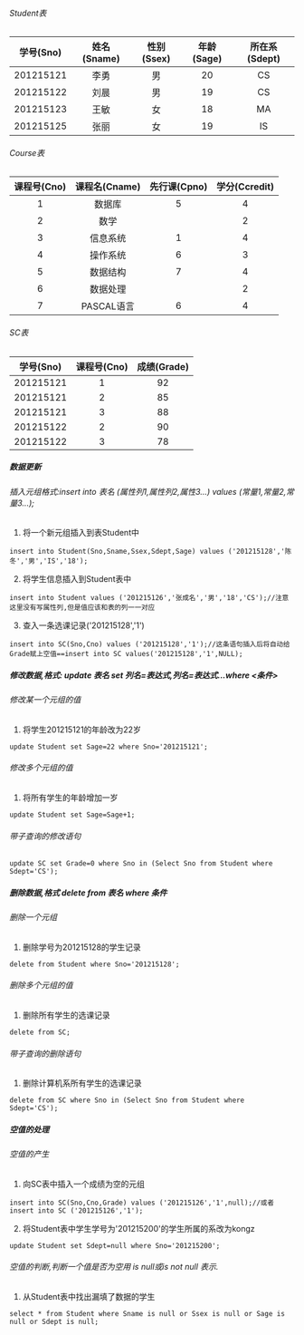 ###### Student表
  | 学号(Sno) | 姓名(Sname) | 性别(Ssex) | 年龄(Sage) | 所在系(Sdept)|
  |:---------:|:-----------:|:----------:|:----------:|:------------:|
  | 201215121 |   李勇      | 男         | 20         | CS           |
  | 201215122 |   刘晨      | 男         | 19         | CS           |
  | 201215123 |   王敏      | 女         | 18         | MA           |
  | 201215125 |   张丽      | 女         | 19         | IS           |
  
  
###### Course表
  | 课程号(Cno) | 课程名(Cname) | 先行课(Cpno) | 学分(Ccredit) |
  |:-----------:|:-------------:|:------------:|:-------------:|
  | 1           |   数据库      | 5            | 4             | 
  | 2           |   数学        |              | 2             | 
  | 3           |   信息系统    | 1            | 4             | 
  | 4           |   操作系统    | 6            | 3             |
  | 5           |   数据结构    | 7            | 4             | 
  | 6           |   数据处理    |              | 2             | 
  | 7           |   PASCAL语言  | 6            | 4             |
  
###### SC表
  | 学号(Sno)   | 课程号(Cno) | 成绩(Grade) |
  |:-------------:|:------------:|:-------------:|
  | 201215121   |  1          | 92            | 
  | 201215121   |  2          | 85            | 
  | 201215121   |  3          | 88            | 
  | 201215122   |  2          | 90            | 
  | 201215122   |  3          | 78            | 
##### 数据更新
###### 插入元组格式:insert into 表名 (属性列1,属性列2,属性3...) values (常量1,常量2,常量3...);
1) 将一个新元组插入到表Student中
```
insert into Student(Sno,Sname,Ssex,Sdept,Sage) values ('201215128','陈冬','男','IS','18');
```
2) 将学生信息插入到Student表中
```
insert into Student values ('201215126','张成名','男','18','CS');//注意这里没有写属性列,但是值应该和表的列一一对应
```
3) 查入一条选课记录('201215128','1')
```
insert into SC(Sno,Cno) values ('201215128','1');//这条语句插入后将自动给Grade赋上空值==insert into SC values('201215128','1',NULL);
```
##### 修改数据,格式: update 表名 set 列名=表达式,列名=表达式...where <条件>
###### 修改某一个元组的值
1) 将学生201215121的年龄改为22岁
```
update Student set Sage=22 where Sno='201215121';
```
###### 修改多个元组的值
1) 将所有学生的年龄增加一岁
```
update Student set Sage=Sage+1;
```
###### 带子查询的修改语句
```
update SC set Grade=0 where Sno in (Select Sno from Student where Sdept='CS');
```
##### 删除数据,格式 delete from 表名 where 条件 
###### 删除一个元组
1) 删除学号为201215128的学生记录
```
delete from Student where Sno='201215128';
```
###### 删除多个元组的值
1) 删除所有学生的选课记录
```
delete from SC;
```
###### 带子查询的删除语句

1) 删除计算机系所有学生的选课记录 

```
delete from SC where Sno in (Select Sno from Student where Sdept='CS');
```
##### 空值的处理

###### 空值的产生
1) 向SC表中插入一个成绩为空的元组
```
insert into SC(Sno,Cno,Grade) values ('201215126','1',null);//或者 insert into SC ('201215126','1');
```
2) 将Student表中学生学号为'201215200'的学生所属的系改为kongz
```
update Student set Sdept=null where Sno='201215200';
```
###### 空值的判断,判断一个值是否为空用 is null或is not null 表示.
1) 从Student表中找出漏填了数据的学生
```
select * from Student where Sname is null or Ssex is null or Sage is null or Sdept is null;
```



